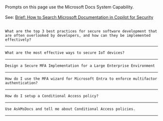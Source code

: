 Prompts on this page use the Microsoft Docs System Capability. <br><br>
See: <a href="https://rodtrent.substack.com/p/brief-how-to-search-microsoft-documentation" target="_blank">Brief: How to Search Microsoft Documentation in Copilot for Security</a> 
<br><br>

```
What are the top 3 best practices for secure software development that are often overlooked by developers, and how can they be implemented effectively?
```
---
```
What are the most effective ways to secure IoT devices?
```
---
```
Design a Secure MFA Implementation for a Large Enterprise Environment
```
---
```
How do I use the MFA wizard for Microsoft Entra to enforce multifactor authentication?
```
---
```
How do I setup a Conditional Access policy?
```
---
```
Use AskMsDocs and tell me about Conditional Access policies.
```
---
